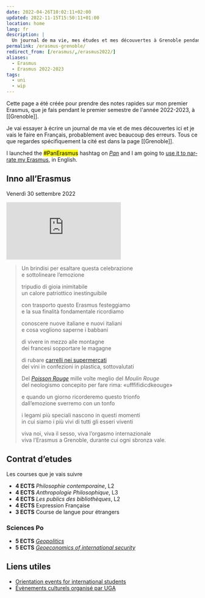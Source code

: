```yaml
---
date: 2022-04-26T10:02:11+02:00
updated: 2022-11-15T15:50:11+01:00
location: home
lang: fr
description: |
  Un journal de ma vie, mes études et mes découvertes à Grenoble pendant le premier semestre de l'année 2022/2023
permalink: /erasmus-grenoble/
redirect_from: [/erasmus/,/erasmus2022/]
aliases:
  - Erasmus
  - Erasmus 2022-2023
tags:
  - uni
  - wip
---
```

Cette page a été créée pour prendre des notes rapides sur mon premier Erasmus, que je fais pendant le premier semestre de l'année 2022-2023, à [[Grenoble]].

Je vai essayer à écrire un journal de ma vie et de mes découvertes ici et je vais le faire en Français, probablement avec beaucoup des erreurs. Tous ce que regardes spécifiquement la cité est dans la page [[Grenoble]].

<div class='blue box' lang='en'>
	I launched the <mark>#PanErasmus</mark> hashtag on <cite><a href='https://social.scambi.org' title='Pan Social'>Pan</a></cite> and I am going to <a href='https://social.scambi.org/web/tags/PanErasmus' title='“#PanErasmus” hashtag on Pan'>use it to narrate my Erasmus</a>, in English.
</div>

<h2 lang='it' id='inno'>Inno all’Erasmus</h2>

<p class='date' lang='it'><time datetime='2022-09-30T22:36:50+02:00'>Venerdì 30 settembre 2022</time></p>

<div class='embed'><iframe title='Inno all’Erasmus' src='https://p.lu/videos/embed/f7ac82f2-db06-4607-be41-b100cbae6b55' allowfullscreen='' sandbox='allow-same-origin allow-scripts allow-popups' frameborder='0'></iframe></div>

<blockquote lang='it'><p>Un brindisi per esaltare questa celebrazione<br>
e sottolineare l’emozione</p>

<p>tripudio di gioia inimitabile<br>
un calore patriottico inestinguibile</p>

<p>con trasporto questo Erasmus festeggiamo<br>
e la sua finalità fondamentale ricordiamo</p>

<p>conoscere nuove italiane e nuovi italiani<br>
e cosa vogliono saperne i babbani</p>

<p>di vivere in mezzo alle montagne<br>
dei francesi sopportare le magagne</p>

<p>di rubare <a href='/grenoble-carelli.jpg' target='_blank' title='Un’immagine di noi mentre rubiamo dei carrelli in un supermercato a Grenoble'>carrelli nei supermercati</a><br>
dei vini in confezioni in plastica, sottovalutati</p>

<p>Del <cite lang='fr'><a href='/notabeer#poisson-rouge' hreflang='fr' title='Il Poisson Rouge'>Poisson Rouge</a></cite> mille volte meglio del <cite lang='fr'>Moulin Rouge</cite><br>
del neologismo concepito per fare rima: <q lang='fr'>ufffifidicdkeouge</q></p>

<p>e quando un giorno ricorderemo questo trionfo<br>
dall’emozione sverremo con un tonfo</p>

<p>i legami più speciali nascono in questi momenti<br>
in cui siamo i più vivi di tutti gli esseri viventi</p>

<p>viva noi, viva il sesso, viva l’orgasmo internazionale<br>
viva l’Erasmus a Grenoble, durante cui ogni sbronza vale.</p></blockquote>

## Contrat d’etudes

Les courses que je vais suivre

- **4 ECTS** <cite>Philosophie contemporaine</cite>, L2
- **4 ECTS** <cite>Anthropologie Philosophique</cite>, L3
- **4 ECTS** <cite>Les publics des bibliothèques</cite>, L2
- **4 ECTS** Expression Française
- **3 ECTS** Course de langue pour étrangers

### Sciences Po

- **5 ECTS** <cite lang='en'><a href='http://www.sciencespo-grenoble.fr/wp-content/uploads/2022/09/Syllabus-Geopolitics-MEIER-D.pdf' hreflang='en' title='Geopolitics course syllabus'>Geopolitics</a></cite>
- **5 ECTS** <cite lang='en'><a href='http://www.sciencespo-grenoble.fr/wp-content/uploads/2021/07/CS-S1-Syllabus-Coulomb-Geoeconomics-of-international-security.pdf' hreflang='en' title='Geoeconomics of international security course syllabus'>Geoeconomics of international security</a></cite>

## Liens utiles

- [Orientation events for international students](https://international.univ-grenoble-alpes.fr/news/calendar/orientation-events-for-international-students-grenoble-707836.kjsp 'Orientation events for international students - Grenoble - International - Université Grenoble Alpes')
- [Évènements culturels organisé par UGA](https://culture.univ-grenoble-alpes.fr/menu-principal/a-propos/billetterie/billetterie-grenoble/billetterie-grenoble-674949.kjsp 'Billetterie Grenoble - L’Ouvre-boîte - La culture à l’Université Grenoble Alpes')